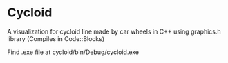 # Cycloid

A visualization for cycloid line made by car wheels in C++ using graphics.h library (Compiles in Code::Blocks)

Find .exe file at cycloid/bin/Debug/cycloid.exe

